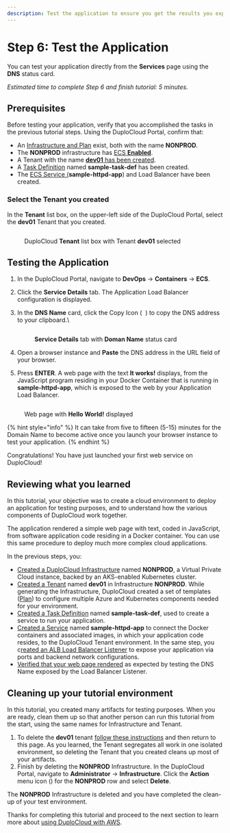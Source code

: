 ```yaml
---
description: Test the application to ensure you get the results you expect
---
```


# Step 6: Test the Application

You can test your application directly from the **Services** page using the **DNS** status card.

_Estimated time to complete Step 6 and finish tutorial: 5 minutes._

## Prerequisites

Before testing your application, verify that you accomplished the tasks in the previous tutorial steps.   Using the DuploCloud Portal, confirm that:

* An [Infrastructure and Plan](../step-1-infrastructure.md) exist, both with the name **NONPROD**.
* The **NONPROD** infrastructure has [ECS **Enabled**](../step-1-infrastructure.md#check-your-work).&#x20;
* A Tenant with the name [**dev01** has been created](../step-2-tenant.md).
* A [Task Definition](step-4-create-app-via-ecs.md) named **sample-task-def** has been created.
* The [ECS Service (](step-5-create-the-ecs-service-and-load-balancer.md)**sample-httpd-app**) and Load Balancer have been created.

### Select the Tenant you created

In the **Tenant** list box, on the upper-left side of the DuploCloud Portal, select the **dev01** Tenant that you created.

<figure><img src="../../../.gitbook/assets/tenant_dev01 (2).png" alt=""><figcaption><p>DuploCloud <strong>Tenant</strong> list box with Tenant <strong>dev01</strong> selected</p></figcaption></figure>

## Testing the Application

1. In the DuploCloud Portal, navigate to **DevOps** -> **Containers** -> **ECS**.&#x20;
2. Click the **Service Details** tab. The Application Load Balancer configuration is displayed.
3.  In the **DNS Name** card, click the Copy Icon ( <img src="../../../.gitbook/assets/copy_icon (1).png" alt="" data-size="line"> ) to copy the DNS address to your clipboard.\


    <div align="left">

    <figure><img src="../../../.gitbook/assets/ecs_9.png" alt=""><figcaption><p><strong>Service Details</strong> tab with <strong>Doman Name</strong> status card </p></figcaption></figure>

    </div>


4. Open a browser instance and **Paste** the DNS address in the URL field of your browser.
5. Press **ENTER**. A web page with the text **It works!** displays, from the JavaScript program residing in your Docker Container that is running in **sample-httpd-app**, which is exposed to the web by your Application Load Balancer.

<div align="left">

<figure><img src="../../../.gitbook/assets/image (40).png" alt=""><figcaption><p>Web page with <strong>Hello World!</strong> displayed</p></figcaption></figure>

</div>

{% hint style="info" %}
It can take from five to fifteen (5-15) minutes for the Domain Name to become active once you launch your browser instance to test your application.
{% endhint %}

Congratulations! You have just launched your first web service on DuploCloud!

## Reviewing what you learned

In this tutorial, your objective was to create a cloud environment to deploy an application for testing purposes, and to understand how the various components of DuploCloud work together.&#x20;

The application rendered a simple web page with text, coded in JavaScript, from software application code residing in a Docker container. You can use this same procedure to deploy much more complex cloud applications.&#x20;

In the previous steps, you:

* [Created a DuploCloud Infrastructure](../step-1-infrastructure.md) named **NONPROD**, a Virtual Private Cloud instance, backed by an AKS-enabled Kubernetes cluster.&#x20;
* [Created a Tenant](../step-2-tenant.md) named **dev01** in Infrastructure **NONPROD**. While generating the Infrastructure, DuploCloud created a set of templates ([Plan](../step-1-infrastructure.md)) to configure multiple Azure and Kubernetes components needed for your environment.
* [Created a Task Definition](step-4-create-app-via-ecs.md) named **sample-task-def**, used to create a service to run your application.
* [Created a Service](../quick-start-eks-services/step-5-create-app-via-k8s.md) named **sample-httpd-app** to connect the Docker containers and associated images, in which your application code resides, to the DuploCloud Tenant environment. In the same step, you c[reated an ALB Load Balancer Listener](step-5-create-the-ecs-service-and-load-balancer.md) to expose your application via ports and backend network configurations.&#x20;
* [Verified that your web page rendered](step-5-test-application.md#testing-the-application) as expected by testing the DNS Name exposed by the  Load Balancer Listener.

## Cleaning up your tutorial environment

In this tutorial, you created many artifacts for testing purposes. When you are ready, clean them up so that another person can run this tutorial from the start, using the same names for Infrastructure and Tenant.

1. To delete the **dev01** tenant [follow these instructions](../../../user-administration/access-control/tenant-access/deleting-a-tenant.md) and then return to this page. As you learned, the Tenant segregates all work in one isolated environment, so deleting the Tenant that you created cleans up most of your artifacts.
2. Finish by deleting the **NONPROD** Infrastructure. In the DuploCloud Portal, navigate to **Administrator** -> **Infrastructure**. Click the **Action** menu icon (<img src="../../../.gitbook/assets/image (4) (3).png" alt="" data-size="line">) for the **NONPROD** row and select **Delete**.&#x20;

The **NONPROD** Infrastructure is deleted and you have completed the clean-up of your test environment.

Thanks for completing this tutorial and proceed to the next section to learn more about [using DuploCloud with AWS](../../use-cases/).
